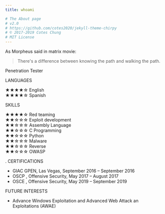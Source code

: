 ```yaml
---
title: whoami

# The About page
# v2.0
# https://github.com/cotes2020/jekyll-theme-chirpy
# © 2017-2019 Cotes Chung
# MIT License
---
```


As Morpheus said in matrix movie:
> There's a difference between knowing the path and 
> walking the path.



Penetration Tester

LANGUAGES

  ★★★★☆ English    
  ★★★★☆ Spanish

SKILLS  

  ★★★★☆ Red teaming  
  ★★☆☆☆ Exploit development  
  ★★☆☆☆ Assembly Language  
  ★★☆☆☆ C Programming  
  ★★☆☆☆ Python  
  ★★☆☆☆ Malware  
  ★★☆☆☆ Reverse  
  ★★☆☆☆ OWASP  


.
CERTIFICATIONS

  * GIAC GPEN, Las Vegas, September 2016 – September 2016
  * OSCP , Offensive Security, May 2017 – August 2017
  * OSCE , Offensive Security, May 2019 – September 2019

FUTURE INTERESTS
  * Advance Windows Exploitation and Advanced Web Attack an Exploitations (AWAE)